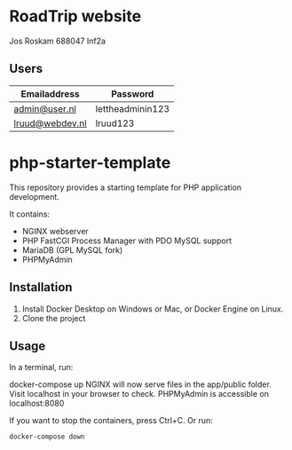 # RoadTrip website 

Jos Roskam 688047 Inf2a

## Users

| Emailaddress    | Password         |
| --------------- | ---------------- |
| admin@user.nl   | lettheadminin123 |
| lruud@webdev.nl | lruud123         |

# php-starter-template

This repository provides a starting template for PHP application development.

It contains:

- NGINX webserver
- PHP FastCGI Process Manager with PDO MySQL support
- MariaDB (GPL MySQL fork)
- PHPMyAdmin

## Installation

1. Install Docker Desktop on Windows or Mac, or Docker Engine on Linux.
1. Clone the project

## Usage

In a terminal, run:

docker-compose up
NGINX will now serve files in the app/public folder. Visit localhost in your browser to check. PHPMyAdmin is accessible on localhost:8080

If you want to stop the containers, press Ctrl+C.
Or run:

```bash
docker-compose down
```
